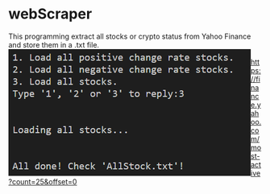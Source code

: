 # webScraper
This programming extract all stocks or crypto status from Yahoo Finance and store them in a .txt file. 
<br>
<img align="left" alt="scrp" src="images/ter.png"/>
<br>
https://finance.yahoo.com/most-active?count=25&offset=0
